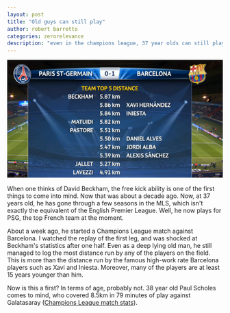 ```yaml
---
layout: post
title: "Old guys can still play"
author: robert barretto
categories: zerorelevance
description: "even in the champions league, 37 year olds can still play in midfield."
---
```


![Distance run after first half of play. (from New York Times)](/img/posts/2013-04-11-beckham-runs.png)

When one thinks of David Beckham, the free kick ability is one of the first things to come into mind. Now that was about a decade ago. Now, at 37 years old, he has gone through a few seasons in the MLS, which isn't exactly the equivalent of the English Premier League. Well, he now plays for PSG, the top French team at the moment.

About a week ago, he started a Champions League match against Barcelona. I watched the replay of the first leg, and was shocked at Beckham's statistics after one half. Even as a deep lying old man, he still managed to log the most distance run by any of the players on the field. This is more than the distance run by the famous high-work rate Barcelona players such as Xavi and Iniesta. Moreover, many of the players are at least 15 years younger than him.

Now is this a first? In terms of age, probably not. 38 year old Paul Scholes comes to mind, who covered 8.5km in 79 minutes of play against Galatasaray  ([Champions League match stats](http://www.uefa.com/uefachampionsleague/season=2013/matches/live/day=1/session=2/match=2009494/index.html)).
